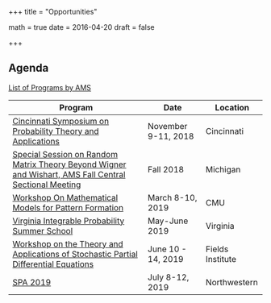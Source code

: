 +++
title = "Opportunities"

math = true
date = 2016-04-20
draft = false

+++

## Agenda

[List of Programs by AMS](https://www.ams.org/meetings/calendar/mathcalendar.pl)

**Program**| **Date** | **Location**
 --- | --- | ---
[Cincinnati Symposium on Probability Theory and Applications](http://www.math.lsa.umich.edu/~baik/Conferences.html)| November 9-11, 2018| Cincinnati  
[Special Session on Random Matrix Theory Beyond Wigner and Wishart, AMS Fall Central Sectional Meeting](http://www.ams.org/meetings/sectional/2259_program_ss2.html)| Fall 2018| Michigan  
[Workshop On Mathematical Models for Pattern Formation](https://registration.mcs.cmu.edu/event/3/)| March 8-10, 2019| CMU  
[Virginia Integrable Probability Summer School](http://frg.int-prob.org/)| May-June 2019| Virginia  
[Workshop on the Theory and Applications of Stochastic Partial Differential Equations](http://www.fields.utoronto.ca/activities/18-19/SPDEs)| June 10 - 14, 2019| Fields Institute  
[SPA 2019](http://sites.math.northwestern.edu/SPA2019/SPA2019.html)| July 8-12, 2019| Northwestern


